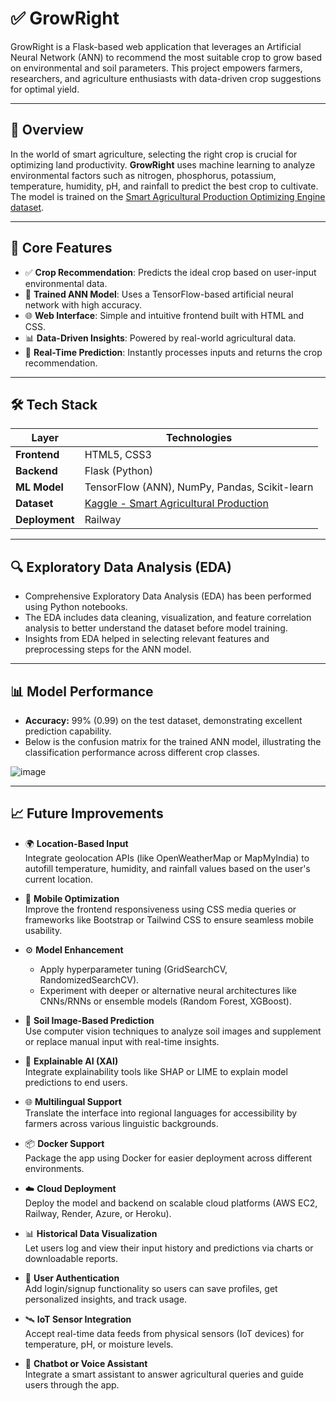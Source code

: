 # ✅ GrowRight

GrowRight is a Flask-based web application that leverages an Artificial Neural Network (ANN) to recommend the most suitable crop to grow based on environmental and soil parameters. This project empowers farmers, researchers, and agriculture enthusiasts with data-driven crop suggestions for optimal yield.

---

## 🌾 Overview

In the world of smart agriculture, selecting the right crop is crucial for optimizing land productivity. **GrowRight** uses machine learning to analyze environmental factors such as nitrogen, phosphorus, potassium, temperature, humidity, pH, and rainfall to predict the best crop to cultivate. The model is trained on the [Smart Agricultural Production Optimizing Engine dataset](https://www.kaggle.com/datasets/chitrakumari25/smart-agricultural-production-optimizing-engine).

---

## 🚀 Core Features

- ✅ **Crop Recommendation**: Predicts the ideal crop based on user-input environmental data.
- 🧠 **Trained ANN Model**: Uses a TensorFlow-based artificial neural network with high accuracy.
- 🌐 **Web Interface**: Simple and intuitive frontend built with HTML and CSS.
- 📊 **Data-Driven Insights**: Powered by real-world agricultural data.
- 🔁 **Real-Time Prediction**: Instantly processes inputs and returns the crop recommendation.

---

## 🛠️ Tech Stack

| Layer         | Technologies                                                                 |
|---------------|------------------------------------------------------------------------------|
| **Frontend**  | HTML5, CSS3                                                                  |
| **Backend**   | Flask (Python)                                                               |
| **ML Model**  | TensorFlow (ANN), NumPy, Pandas, Scikit-learn                                |
| **Dataset**   | [Kaggle - Smart Agricultural Production](https://www.kaggle.com/datasets/chitrakumari25/smart-agricultural-production-optimizing-engine) |
| **Deployment**| Railway                                                                      |


---------------------------------------------------------------------------------
## 🔍 Exploratory Data Analysis (EDA)

- Comprehensive Exploratory Data Analysis (EDA) has been performed using Python notebooks.  
- The EDA includes data cleaning, visualization, and feature correlation analysis to better understand the dataset before model training.
- Insights from EDA helped in selecting relevant features and preprocessing steps for the ANN model.

---------------------------------------------------------------------------------

## 📊 Model Performance

- **Accuracy:** 99% (0.99) on the test dataset, demonstrating excellent prediction capability.
- Below is the confusion matrix for the trained ANN model, illustrating the classification performance across different crop classes.

![image](https://github.com/user-attachments/assets/5e94dd74-e63c-4ff1-8eda-3523ffcbd306)




---------------------------------------------------------------------------------

## 📈 Future Improvements

- 🌍 **Location-Based Input**  
  Integrate geolocation APIs (like OpenWeatherMap or MapMyIndia) to autofill temperature, humidity, and rainfall values based on the user's current location.

- 📱 **Mobile Optimization**  
  Improve the frontend responsiveness using CSS media queries or frameworks like Bootstrap or Tailwind CSS to ensure seamless mobile usability.

- ⚙️ **Model Enhancement**  
  - Apply hyperparameter tuning (GridSearchCV, RandomizedSearchCV).
  - Experiment with deeper or alternative neural architectures like CNNs/RNNs or ensemble models (Random Forest, XGBoost).

- 🧪 **Soil Image-Based Prediction**  
  Use computer vision techniques to analyze soil images and supplement or replace manual input with real-time insights.

- 🧠 **Explainable AI (XAI)**  
  Integrate explainability tools like SHAP or LIME to explain model predictions to end users.

- 🌐 **Multilingual Support**  
  Translate the interface into regional languages for accessibility by farmers across various linguistic backgrounds.

- 📦 **Docker Support**  
  Package the app using Docker for easier deployment across different environments.

- ☁️ **Cloud Deployment**  
  Deploy the model and backend on scalable cloud platforms (AWS EC2, Railway, Render, Azure, or Heroku).

- 📊 **Historical Data Visualization**  
  Let users log and view their input history and predictions via charts or downloadable reports.

- 🔐 **User Authentication**  
  Add login/signup functionality so users can save profiles, get personalized insights, and track usage.

- 🛰️ **IoT Sensor Integration**  
  Accept real-time data feeds from physical sensors (IoT devices) for temperature, pH, or moisture levels.

- 💬 **Chatbot or Voice Assistant**  
  Integrate a smart assistant to answer agricultural queries and guide users through the app.


